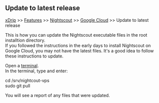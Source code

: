 ## Update to latest release
[xDrip](../../README.md) >> [Features](../Features_page.md) >> [Nightscout](../Nightscout_page.md) >> [Google Cloud](./GoogleCloud.md) >> Update to latest release  
  
This is how you can update the Nightscout executable files in the root installtion directory.  
If you followed the instructions in the early days to install Nightscout on Google Cloud, you may not have the latest files.  It's a good idea to follow these instructions to update.  
  
Open a [terminal](./Terminal).  
In the terminal, type and enter:  
  
cd /srv/nightcout-vps  
sudo git pull   
  
You will see a report of any files that were updated.  
  
